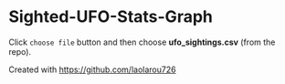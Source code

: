 # Sighted-UFO-Stats-Graph

Click `choose file` button and then choose **ufo_sightings.csv** (from the repo).

Created with https://github.com/laolarou726
